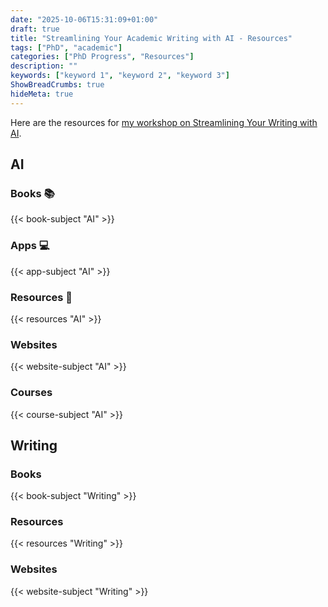 ```yaml
---
date: "2025-10-06T15:31:09+01:00"
draft: true
title: "Streamlining Your Academic Writing with AI - Resources"
tags: ["PhD", "academic"]
categories: ["PhD Progress", "Resources"]
description: ""
keywords: ["keyword 1", "keyword 2", "keyword 3"]
ShowBreadCrumbs: true
hideMeta: true
---
```


Here are the resources for [my workshop on Streamlining Your Writing with AI](../../streamlining-your-academic-writing-with-ai/).

## AI

### Books 📚

{{< book-subject "AI" >}}

### Apps 💻

{{< app-subject "AI" >}}

### Resources 🧭

{{< resources "AI" >}}

### Websites

{{< website-subject "AI" >}}

### Courses

{{< course-subject "AI" >}}

## Writing 

### Books

{{< book-subject "Writing" >}}

### Resources

{{< resources "Writing" >}}

### Websites

{{< website-subject "Writing" >}}